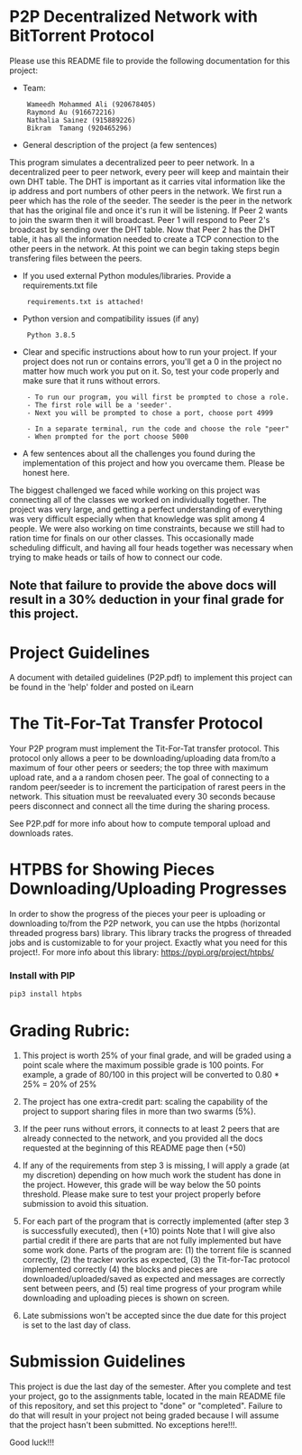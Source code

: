 # P2P Decentralized Network with BitTorrent Protocol

Please use this README file to provide the following documentation for this project:

* Team:

       Wameedh Mohammed Ali (920678405)
       Raymond Au (916672216)
       Nathalia Sainez (915889226)
       Bikram  Tamang (920465296)
       
* General description of the project (a few sentences)

This program simulates a decentralized peer to peer network. In a decentralized peer to peer network, every peer will keep and maintain their own DHT table.
The DHT is important as it carries vital information like the ip address and port numbers of other peers in the network. We first run a peer which has the
role of the seeder. The seeder is the peer in the network that has the original file and once it's run it will be listening. If Peer 2 wants to join the 
swarm then it will broadcast. Peer 1 will respond to Peer 2's broadcast by sending over the DHT table. Now that Peer 2 has the DHT table, it has all the 
information needed to create a TCP connection to the other peers in the network. At this point we can begin taking steps begin transfering files between
the peers.
       
       
* If you used external Python modules/libraries. Provide a requirements.txt file

       requirements.txt is attached!
  
* Python version and compatibility issues (if any)

       Python 3.8.5

* Clear and specific instructions about how to run your project. If your project does not run or contains errors, you'll get a 0 in the project no matter how much work you put on it. So, test your code properly and make sure that it runs without errors.

       - To run our program, you will first be prompted to chose a role.
       - The first role will be a 'seeder'.
       - Next you will be prompted to chose a port, choose port 4999

       - In a separate terminal, run the code and choose the role "peer"
       - When prompted for the port choose 5000
       
* A few sentences about all the challenges you found during the implementation of this project and how you overcame them. Please be honest here.

The biggest challenged we faced while working on this project was connecting all of the classes we worked on individually together. The project was very large, and getting a perfect understanding of everything was very difficult especially when that knowledge was split among 4 people. We were also working on time constraints, because we still had to ration time for finals on our other classes. This occasionally made scheduling difficult, and having all four heads together was necessary when trying to make heads or tails of how to connect our code.


## Note that failure to provide the above docs will result in a 30% deduction in your final grade for this project. 

# Project Guidelines 

A document with detailed guidelines (P2P.pdf) to implement this project can be found in the 'help' folder and posted on iLearn

# The Tit-For-Tat Transfer Protocol

Your P2P program must implement the Tit-For-Tat transfer protocol. This protocol only allows a peer to be downloading/uploading
data from/to a maximum of four other peers or seeders; the top three with maximum upload rate, and a a random chosen peer. 
The goal of connecting to a random peer/seeder is to increment the participation of rarest peers in the network. This situation
must be reevaluated every 30 seconds because peers disconnect and connect all the time during the sharing process. 

See P2P.pdf for more info about how to compute temporal upload and downloads rates. 

# HTPBS for Showing Pieces Downloading/Uploading Progresses 

In order to show the progress of the pieces your peer is uploading or downloading to/from the P2P network, you can use the htpbs (horizontal threaded progress bars) library. This library tracks the progress of threaded jobs and is customizable to for your project. Exactly what you need for this project!. For more info about this library: https://pypi.org/project/htpbs/

### Install with PIP

```python 
pip3 install htpbs
```

# Grading Rubric: 

1. This project is worth 25% of your final grade, and will be graded using a point scale where the 
maximum possible grade is 100 points. For example, a grade of 80/100 in this project will be converted to 
0.80 * 25% = 20% of 25%

2. The project has one extra-credit part: scaling the capability of the project to support sharing files in 
more than two swarms (5%). 

3. If the peer runs without errors, it connects to at least 2 peers that are already connected to the 
network, and you provided all the docs requested at the beginning of this README page then (+50)

4. If any of the requirements from step 3 is missing, I will apply a grade (at my discretion) depending on how much 
work the student has done in the project. However, this grade will be way below the 50 points threshold. 
Please make sure to test your project properly before submission to avoid this situation. 

5. For each part of the program that is correctly implemented (after step 3 is successfully executed), then (+10) points
Note that I will give also partial credit if there are parts that are not fully implemented but have some work done. 
Parts of the program are: (1) the torrent file is scanned correctly, (2) the tracker works as expected, (3) the 
Tit-for-Tac protocol implemented correctly (4) the blocks
and pieces are downloaded/uploaded/saved as expected and messages are correctly sent between peers, and
(5) real time progress of your program while downloading and uploading pieces is shown on screen. 

7. Late submissions won't be accepted since the due date for this project is set to the last day of class.

# Submission Guidelines 

This project is due the last day of the semester. After you complete and test your project, go to the assignments table, 
located in the main README file of this repository, and set this project to "done" or "completed". 
Failure to do that will result in your project not being graded because I will assume that the project 
hasn't been submitted. No exceptions here!!!. 

Good luck!!!
  

 


    


